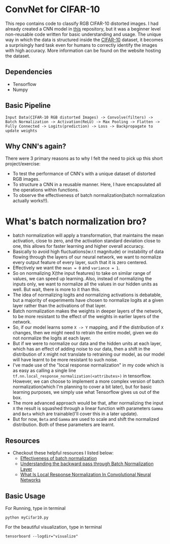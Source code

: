 # ConvNet for CIFAR-10
This repo contains code to classify RGB CIFAR-10 distorted images. I had already created a CNN model in [this](https://github.com/satyaSK/Tensorflow-Workflow) repository, but it was a beginner level non-reusable code written for basic understanding and usage. The unique way in which the data is structured inside the [CIFAR-10](https://www.cs.toronto.edu/~kriz/cifar.html) dataset, it becomes a surprisingly hard task even for humans to correctly identify the images with high accuracy. More information can be found on the website hosting the dataset.

## Dependencies
* Tensorflow
* Numpy

## Basic Pipeline
```
Input Data(CIFAR-10 RGB distorted Images) -> Convolve(filters) -> Batch Normalization -> Activation(ReLU) -> Max Pooling -> Flatten -> Fully Connected -> Logits(prediction) -> Loss -> Backpropagate to update weights
```

## Why CNN's again?
There were 3 primary reasons as to why I felt the need to pick up this short project/exercise:
* To test the performance of CNN's with a unique dataset of distorted RGB images.
* To structure a CNN in a reusable manner. Here, I have encapsulated all the operations within functions.
* To observe the effectiveness of batch normalization(batch normalization actually works!!).

# What's batch normalization bro?
* batch normalization will apply a transformation, that maintains the mean activation, close to zero, and the activation standard deviation close to one, this allows for faster learning and higher overall accuracy.
* Basically to avoid high fluctuations(w.r.t magnitude) or instability of data flowing through the layers of our neural network, we want to normalize every output feature of every layer, such that it is zero centered.
* Effectively we want the ```mean = 0``` and ```variance = 1```. 
* So on normalizing X(the input features) to take on similar range of values, we can speed up learning. Also, instead of normalizing the inputs only, we want to normalize all the values in our hidden units as well. But wait, there is more to it than this.
* The idea of normalizing logits and normalizing activations is debatable, but a majority of experiments have chosen to normalize logits at a given layer rather than the activations of that layer.
* Batch normalization makes the weights in deeper layers of the network, to be more resistant to the effect of the weights in earlier layers of the network.
* So, if our model learns some ```X -> Y``` mapping, and if the distribution of ```X``` changes, then we might need to retrain the entire model, given we do not normalize the logits at each layer.
* But if we were to normalize our data and the hidden units at each layer, which has an effect of adding noise to our data, then a shift in the distribution of ```X``` might not translate to retraining our model, as our model will have learnt to be more resistant to such noise.
* I've made use of the "local response normalization" in my code which is as easy as calling a single line ```tf.nn.local_response_normalization(<attributes>)``` in tensorflow. However, we can choose to implement a more complex version of batch normalization(which I'm planning to cover a bit later), but for basic learning purposes, we simply use what Tensorflow gives us out of the box.
* The more advanced approach would be that, after normalizing the input ```X``` the result is squashed through a linear function with parameters ```Gamma``` and ```Beta``` which are trainable(I'll cover this in a later update).
* But for now, ```Beta``` and ```Gamma``` are used to scale and shift the normalized distribution. Both of these parameters are learnt.

## Resources
* Checkout these helpful resources I listed below:
	* [Effectiveness of batch normalization](https://medium.com/deeper-learning/glossary-of-deep-learning-batch-normalisation-8266dcd2fa82)
	* [Understanding the backward pass through Batch Normalization Layer](https://kratzert.github.io/2016/02/12/understanding-the-gradient-flow-through-the-batch-normalization-layer.html)
	* [What Is Local Response Normalization In Convolutional Neural Networks](https://prateekvjoshi.com/2016/04/05/what-is-local-response-normalization-in-convolutional-neural-networks/)
	
## Basic Usage
For Running, type in terminal
```
python myCifar10.py
```
For the beautiful visualization, type in terminal
```
tensorboard --logdir="visualize"
```




